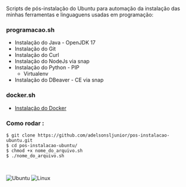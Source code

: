 Scripts de pós-instalação do Ubuntu para automação da instalação das minhas ferramentas e linguaguens usadas em programação: 

### programacao.sh

+ Instalação do Java - OpenJDK 17
+ Instalação do Git
+ Instalação do Curl
+ Instalação do NodeJs via snap
+ Instalação do Python - PIP
    + Virtualenv
+ Instalação do DBeaver - CE via snap


### docker.sh

+ [Instalação do Docker](https://docs.docker.com/engine/install/ubuntu/)
### Como rodar :

~~~
$ git clone https://github.com/adelsonsljunior/pos-instalacao-ubuntu.git
$ cd pos-instalacao-ubuntu/
$ chmod +x nome_do_arquivo.sh
$ ./nome_do_arquivo.sh
~~~

<br>

![Ubuntu](https://img.shields.io/badge/Ubuntu-E95420?style=for-the-badge&logo=ubuntu&logoColor=white)
![Linux](https://img.shields.io/badge/Linux-FCC624?style=for-the-badge&logo=linux&logoColor=black)
